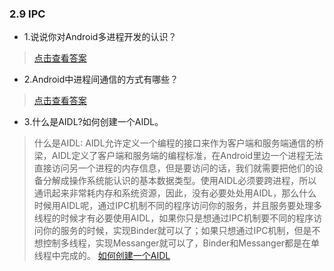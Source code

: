### 2.9 IPC

- 1.说说你对Android多进程开发的认识？

> [点击查看答案](https://www.jianshu.com/p/ce1e35c84134)

- 2.Android中进程间通信的方式有哪些？

> [点击查看答案](https://www.cnblogs.com/lizhengxian/p/5075635.html)

- 3.什么是AIDL?如何创建一个AIDL。

> 什么是AIDL: AIDL允许定义一个编程的接口来作为客户端和服务端通信的桥梁，AIDL定义了客户端和服务端的编程标准，在Android里边一个进程无法直接访问另一个进程的内存信息，但是要访问的话，我们就需要把他们的设备分解成操作系统能认识的基本数据类型。使用AIDL必须要跨进程，所以通讯起来非常耗内存和系统资源，因此，没有必要处处用AIDL，那么什么时候用AIDL呢，通过IPC机制不同的程序访问你的服务，并且服务要处理多线程的时候才有必要使用AIDL，如果你只是想通过IPC机制要不同的程序访问你的服务的时候，实现Binder就可以了；如果只想通过IPC机制，但是不想控制多线程，实现Messanger就可以了，Binder和Messanger都是在单线程中完成的。
> [如何创建一个AIDL](https://www.cnblogs.com/rookiechen/p/5352053.html)
